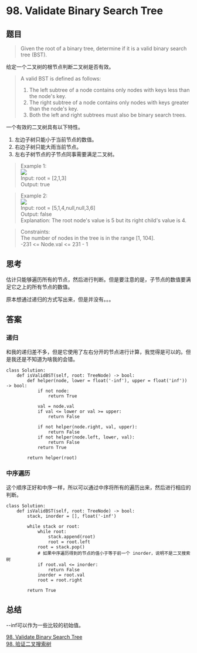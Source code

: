 
# 98. Validate Binary Search Tree
## 题目
>Given the root of a binary tree, determine if it is a valid binary search tree (BST). 

给定一个二叉树的根节点判断二叉树是否有效。

>A valid BST is defined as follows:  
>1. The left subtree of a node contains only nodes with keys less than the node's key.  
>2. The right subtree of a node contains only nodes with keys greater than the node's key.  
>3. Both the left and right subtrees must also be binary search trees.  

一个有效的二叉树具有以下特性。   
1. 左边子树只能小于当前节点的数值。  
2. 右边子树只能大雨当前节点。  
3. 左右子树节点的子节点同事需要满足二叉树。  

>Example 1:   
![](https://assets.leetcode.com/uploads/2020/12/01/tree1.jpg)   
Input: root = [2,1,3]  
Output: true

>Example 2:   
![](https://assets.leetcode.com/uploads/2020/12/01/tree2.jpg)  
Input: root = [5,1,4,null,null,3,6]   
Output: false  
Explanation: The root node's value is 5 but its right child's value is 4.  
 

>Constraints:  
The number of nodes in the tree is in the range [1, 104].  
-231 <= Node.val <= 231 - 1

## 思考
估计只能够遍历所有的节点，然后进行判断。但是要注意的是，子节点的数值要满足它之上的所有节点的数值。     

原本想通过递归的方式写出来，但是并没有。。。
## 答案
### 递归
和我的递归差不多，但是它使用了左右分开的节点进行计算，我觉得是可以的。但是我还是不知道为啥我的会错。
```python3
class Solution:
    def isValidBST(self, root: TreeNode) -> bool:
        def helper(node, lower = float('-inf'), upper = float('inf')) -> bool:
            if not node:
                return True
            
            val = node.val
            if val <= lower or val >= upper:
                return False

            if not helper(node.right, val, upper):
                return False
            if not helper(node.left, lower, val):
                return False
            return True

        return helper(root)
```
### 中序遍历
这个顺序正好和中序一样，所以可以通过中序将所有的遍历出来，然后进行相应的判断。
```
class Solution:
    def isValidBST(self, root: TreeNode) -> bool:
        stack, inorder = [], float('-inf')
        
        while stack or root:
            while root:
                stack.append(root)
                root = root.left
            root = stack.pop()
            # 如果中序遍历得到的节点的值小于等于前一个 inorder，说明不是二叉搜索树
            if root.val <= inorder:
                return False
            inorder = root.val
            root = root.right

        return True
```
## 总结
--inf可以作为一些比较的初始值。  

[98. Validate Binary Search Tree](https://leetcode.com/problems/validate-binary-search-tree/)  
[98. 验证二叉搜索树](https://leetcode.cn/problems/validate-binary-search-tree/)